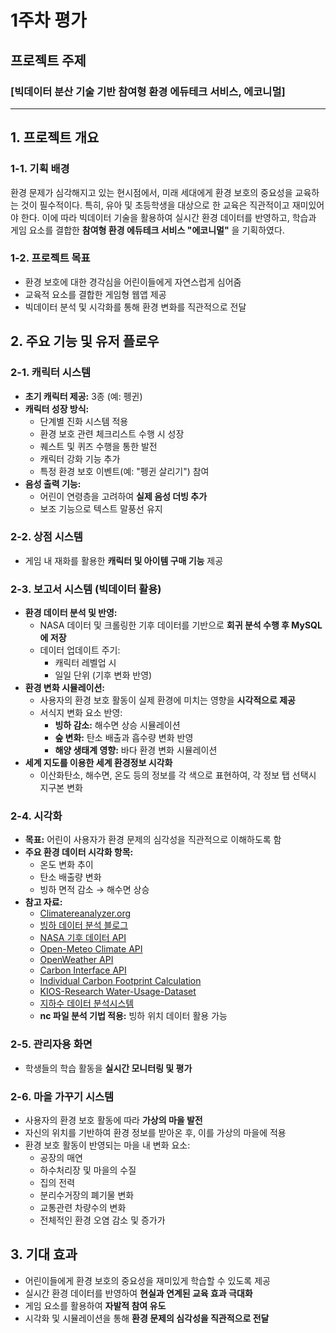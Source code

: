 # 1주차 평가
## 프로젝트 주제  
### [빅데이터 분산 기술 기반 참여형 환경 에듀테크 서비스, 에코니멀]

---

## 1. 프로젝트 개요

### 1-1. 기획 배경
환경 문제가 심각해지고 있는 현시점에서, 미래 세대에게 환경 보호의 중요성을 교육하는 것이 필수적이다. 특히, 유아 및 초등학생을 대상으로 한 교육은 직관적이고 재미있어야 한다. 이에 따라 빅데이터 기술을 활용하여 실시간 환경 데이터를 반영하고, 학습과 게임 요소를 결합한 **참여형 환경 에듀테크 서비스 "에코니멀"** 을 기획하였다.

### 1-2. 프로젝트 목표
- 환경 보호에 대한 경각심을 어린이들에게 자연스럽게 심어줌
- 교육적 요소를 결합한 게임형 웹앱 제공
- 빅데이터 분석 및 시각화를 통해 환경 변화를 직관적으로 전달

## 2. 주요 기능 및 유저 플로우

### 2-1. 캐릭터 시스템
- **초기 캐릭터 제공:** 3종 (예: 펭귄)
- **캐릭터 성장 방식:**
  - 단계별 진화 시스템 적용
  - 환경 보호 관련 체크리스트 수행 시 성장
  - 퀘스트 및 퀴즈 수행을 통한 발전
  - 캐릭터 강화 기능 추가
  - 특정 환경 보호 이벤트(예: "펭귄 살리기") 참여
- **음성 출력 기능:**
  - 어린이 연령층을 고려하여 **실제 음성 더빙 추가**
  - 보조 기능으로 텍스트 말풍선 유지

### 2-2. 상점 시스템
- 게임 내 재화를 활용한 **캐릭터 및 아이템 구매 기능** 제공

### 2-3. 보고서 시스템 (빅데이터 활용)
- **환경 데이터 분석 및 반영:**
  - NASA 데이터 및 크롤링한 기후 데이터를 기반으로 **회귀 분석 수행 후 MySQL에 저장**
  - 데이터 업데이트 주기:
    - 캐릭터 레벨업 시
    - 일일 단위 (기후 변화 반영)
- **환경 변화 시뮬레이션:**
  - 사용자의 환경 보호 활동이 실제 환경에 미치는 영향을 **시각적으로 제공**
  - 서식지 변화 요소 반영:
    - **빙하 감소:** 해수면 상승 시뮬레이션
    - **숲 변화:** 탄소 배출과 흡수량 변화 반영
    - **해양 생태계 영향:** 바다 환경 변화 시뮬레이션
- **세계 지도를 이용한 세계 환경정보 시각화**
    -  이산화탄소, 해수면, 온도 등의 정보를 각 색으로 표현하여, 각 정보 탭 선택시 지구본 변화

### 2-4. 시각화
- **목표:** 어린이 사용자가 환경 문제의 심각성을 직관적으로 이해하도록 함
- **주요 환경 데이터 시각화 항목:**
  - 온도 변화 추이
  - 탄소 배출량 변화
  - 빙하 면적 감소 → 해수면 상승
- **참고 자료:**
  - [Climatereanalyzer.org](https://climatereanalyzer.org/clim/seaice_daily/)
  - [빙하 데이터 분석 블로그](https://yobbicorgi.tistory.com/6)
  - [NASA 기후 데이터 API](https://science.nasa.gov/climate-change/)
  - [Open-Meteo Climate API](https://open-meteo.com/en/docs/climate-api)
  - [OpenWeather API](https://docs.openweather.co.uk/our-initiatives/student-initiative)
  - [Carbon Interface API](https://publicapis.dev/category/environment)
  - [Individual Carbon Footprint Calculation](https://www.kaggle.com/datasets/dumanmesut/individual-carbon-footprint-calculation/data)
  - [KIOS-Research Water-Usage-Dataset](https://github.com/KIOS-Research/Water-Usage-Dataset)
  - [지하수 데이터 분석시스템](https://www.gims.go.kr/bdp/portal/data-search.do?menuCode=2000&searchType=API&searchTab=API&orderParam=POST_SORT_REGIST_DE_DESC&category=&investigation=&pageNum=1&listNum=9&_csrf=aeeb1098-f617-483e-ac8d-5d2208ffe869&searchTerm=)
  - **nc 파일 분석 기법 적용:** 빙하 위치 데이터 활용 가능

### 2-5. 관리자용 화면
- 학생들의 학습 활동을 **실시간 모니터링 및 평가**

### 2-6. 마을 가꾸기 시스템
- 사용자의 환경 보호 활동에 따라 **가상의 마을 발전**
- 자신의 위치를 기반하여 환경 정보를 받아온 후, 이를 가상의 마을에 적용
- 환경 보호 활동이 반영되는 마을 내 변화 요소:
  - 공장의 매연
  - 하수처리장 및 마을의 수질
  - 집의 전력
  - 분리수거장의 폐기물 변화
  - 교통관련 차량수의 변화
  - 전체적인 환경 오염 감소 및 증가가

## 3. 기대 효과
- 어린이들에게 환경 보호의 중요성을 재미있게 학습할 수 있도록 제공
- 실시간 환경 데이터를 반영하여 **현실과 연계된 교육 효과 극대화**
- 게임 요소를 활용하여 **자발적 참여 유도**
- 시각화 및 시뮬레이션을 통해 **환경 문제의 심각성을 직관적으로 전달**